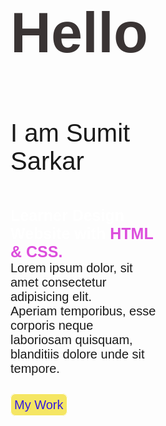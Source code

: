 <!DOCTYPE html>
<html lang="en">
<head>
    <meta charset="UTF-8">
    <meta name="viewport" content="width=device-width, initial-scale=1.0">
    <title>front page</title>
    <link rel="stylesheet" href="style.css">
<style>
    @import url('https://fonts.googleapis.com/css2?family=Poppins:wght@600&display=swap');
*{
    margin: 0;
    padding: 0;
    box-sizing: border-box;
    font-family:"poppins",sans-serif;
}
.container{
    width: 100%;
    height: 100vh;
    background: url(/img/319769011_453188326827611_1019298291264687685_n.jpg);
    background-size: cover;
    background-position: center;
    background-repeat: no-repeat;
    display: flex;
    justify-content: center;
    align-items: flex-start;
    flex-direction: column;
    padding:5px;
    transition: all 0.4s;  
}
.container .contains{
    width: 80%;
    padding-left:50px
}
.container .contains .first-letter h1{
    font-size: 90px;
    color: rgba(8, 0, 0, 0.795);
    padding: 15px;
}
.container .contains .first-letter h2{
    font-weight: lighter;
    font-size:40px ;
    padding: 15px; 
}
.text{
    padding:15px;
    font-size: 20px;
    text-align: left;
}
.container .contains .btn{
    text-decoration: none;
    font-size: 20px;
    padding: 6px 5px;
    border: 1px solid white;
    border-radius: 8px;
    margin:5px 15px;
    text-align: center;
    color: rgb(52, 26, 224);
    background-color: rgba(241, 217, 4, 0.616);
    transition: all 0.4s;
}
.container .contains .btn:hover{
    background-color: #f8c009;
    color: rgb(7, 6, 0);
    border: 1px solid rgba(255, 217, 0, 0.548);  
}
@media (max-width:700px){
    .container .contains{
        width: 70%;
        padding-left: 20px;
        transition: all 0.4s;
    }
    .container .contains .first-letter h1{
        font-size: 65px;
    }
    .container .contains .first-letter h2{
        font-size: 25px;
    }
    .text{
        font-size: 15px;
    }
}
@media (max-width:600px){
    .container{
        background: linear-gradient(
            rgba(0,0,0,0.3)
            rgba(218, 25, 19, 0.712),
            rgb(231, 224, 182),
            rgb(74, 74, 182)
        ) url(/img/profile\ pic2.jpg);
        background-size: cover;
        background-position: bottom;
        transition: all 0.4s;
    }
    .container .contains{
        width: 100%;
        color: rgb(231, 213, 213);
        padding: 250px 20px 0;   
    }  
}
</style>
</head>
<body>
    <div class="container">
        <div class="contains">
            <div class="first-letter">
                <h1>Hello</h1>
                <h2>I am Sumit Sarkar</h2>
            </div>
            <p class="text" ><strong style="font-size: 25px; color:#fff">Learner Design Website with <b style="color: rgba(218, 66, 218, 0.938);">HTML & CSS.</b></strong><br>
                Lorem ipsum dolor, sit amet consectetur adipisicing elit. <br> Aperiam temporibus, esse corporis neque laboriosam quisquam, <br> blanditiis dolore unde sit tempore. </p>
            <a href="#" class="btn">My Work</a>
        </div>
    </div>
</body>
</html>
